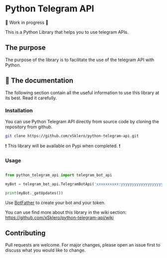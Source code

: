 # Python Telegram API

🚧 Work in progress 🚧

This is a Python Library that helps you to use telegram APIs.

## The purpose

The purpose of the library is to facilitate the use of the telegram API with Python.

## 📘 The documentation
The following section contain all the useful information to use this library at its best. Read it carefully.

### Installation
You can use Python Telegram API directly from source code by cloning the repository from github.

```bash
git clone https://github.com/xSklero/python-telegram-api.git
```


❗ This library will be available on Pypi when completed. ❗

### Usage

```python

from python_telegram_api import telegram_bot_api

myBot = telegram_bot_api.TelegramBotApi('xxxxxxxxxx:yyyyyyyyyyyyyyyyyyyyyyyyyyyyyyyyyyy')

print(myBot._getUpdates())

```

Use [BotFather](https://core.telegram.org/bots#6-botfather) to create your bot and your token.

You can use find more about this library in the wiki section: https://github.com/xSklero/python-telegram-api/wiki

## Contributing
Pull requests are welcome. For major changes, please open an issue first to discuss what you would like to change.